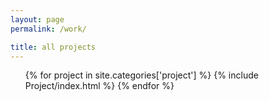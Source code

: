 ```yaml
---
layout: page
permalink: /work/

title: all projects
---
```


<ul class="project__list">
    {% for project in site.categories['project'] %}
        {% include Project/index.html %}
    {% endfor %}
</ul>
